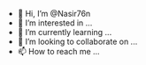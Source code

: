- 👋 Hi, I’m @Nasir76n
- 👀 I’m interested in ...
- 🌱 I’m currently learning ...
- 💞️ I’m looking to collaborate on ...
- 📫 How to reach me ...

<!---
Nasir76n/Nasir76n is a ✨ special ✨ repository because its `README.md` (this file) appears on your GitHub profile.
You can click the Preview link to take a look at your changes.
--->
